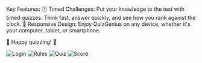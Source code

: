 Key Features:
🕒 Timed Challenges: Put your knowledge to the test with timed quizzes. Think fast, answer quickly, and see how you rank against the clock. 
📱 Responsive Design: Enjoy QuizGenius on any device, whether it's your computer, tablet, or smartphone.

🚀 Happy quizzing! 🧠

![Login](https://github.com/jayvanpariya1679/QuizGenius/assets/98397324/414ab991-cc46-46d7-83cb-6814608b3dfb)
![Rules](https://github.com/jayvanpariya1679/QuizGenius/assets/98397324/f21592e9-fd24-48b5-a3c1-6d8a565fb6fd)
![Quiz](https://github.com/jayvanpariya1679/QuizGenius/assets/98397324/8ee81e1f-76df-4aa5-9dc8-59ee57951273)
![Score](https://github.com/jayvanpariya1679/QuizGenius/assets/98397324/401d2247-d86a-4421-bec5-7a6fdc0ea3de)
